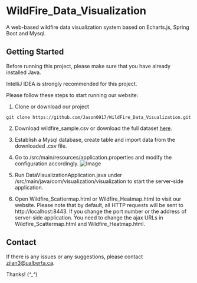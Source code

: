 # WildFire_Data_Visualization
A web-based wildfire data visualization system based on Echarts.js, Spring Boot and Mysql.

## Getting Started

Before running this project, please make sure that you have already installed Java.

IntelliJ IDEA is strongly recommended for this project.

Please follow these steps to start running our website:

1. Clone or download our project

```git clone https://github.com/Jason0917/WildFire_Data_Visualization.git```

2. Download wildfire_sample.csv or download the full dataset [here](https://drive.google.com/file/d/1tZJZ41LL4rI7QrwA5-POZYlrKIeup9D8/view?usp=sharing).

3. Establish a Mysql database, create table and import data from the downloaded .csv file.

4. Go to /src/main/resources/application.properties and modify the configuration accordingly.
![Image](https://github.com/Jason0917/WildFire_Data_Visualization/blob/master/Configuration.png)

5. Run DataVisualizationApplication.java under /src/main/java/com/visualization/visualization to start the server-side application.

6. Open Wildfire_Scattermap.html or Wildfire_Heatmap.html to visit our website. Please note that by default, all HTTP requests will be sent to http://localhost:8443. If you change the port number or the address of server-side application. You need to change the ajax URLs in Wildfire_Scattermap.html and Wildfire_Heatmap.html.

## Contact

If there is any issues or any suggestions, please contact zjian3@ualberta.ca.

Thanks! (*^_^*)
